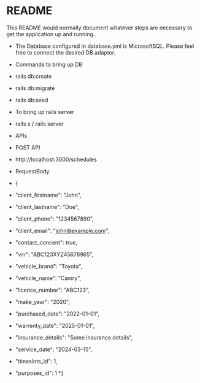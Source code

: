 # README

This README would normally document whatever steps are necessary to get the
application up and running.


* The Database configured in database.yml is MicrosoftSQL. Please feel free to connect the desired DB adaptor.

* Commands to bring up DB
* rails db:create
* rails db:migrate
* rails db:seed

* To bring up rails server
* rails s / rails server

* APIs

* POST API

* http://localhost:3000/schedules
* RequestBody
* {
*  "client_firstname": "John",
*  "client_lastname": "Doe",
*  "client_phone": "1234567890",
*  "client_email": "john@example.com",
*  "contact_concent": true,
*  "vin": "ABC123XYZ45678965",
*  "vehicle_brand": "Toyota",
*  "vehicle_name": "Camry",
*  "licence_number": "ABC123",
*  "make_year": "2020",
*  "purchased_date": "2022-01-01",
*  "warrenty_date": "2025-01-01",
*  "insurance_details": "Some insurance details",
*  "service_date": "2024-03-15",
*  "timeslots_id": 1,
*  "purposes_id": 1
*}
